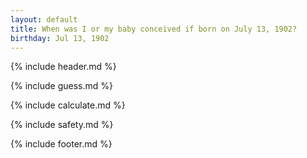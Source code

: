 ```yaml
---
layout: default
title: When was I or my baby conceived if born on July 13, 1902?
birthday: Jul 13, 1902
---
```


{% include header.md %}

{% include guess.md %}

{% include calculate.md %}

{% include safety.md %}

{% include footer.md %}



